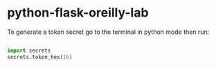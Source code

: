 # python-flask-oreilly-lab

To generate a token secret go to the terminal in python mode then run:

```python

import secrets
secrets.token_hex(16)

```